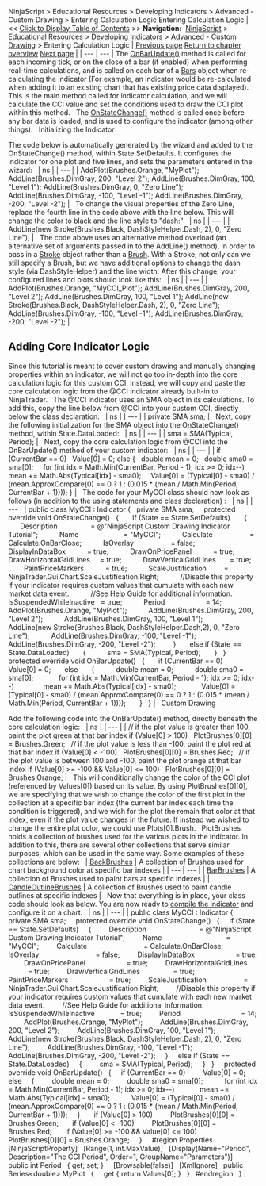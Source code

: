 ﻿
NinjaScript \> Educational Resources \> Developing Indicators \> Advanced \- Custom Drawing \> Entering Calculation Logic
Entering Calculation Logic
| \<\< [Click to Display Table of Contents](entering_calculation_logic6.md) \>\> **Navigation:**     [NinjaScript](ninjascript.md) \> [Educational Resources](educational_resources.md) \> [Developing Indicators](developing_indicators.md) \> [Advanced \- Custom Drawing](advanced_-_custom_drawing.md) \> Entering Calculation Logic | [Previous page](set_up9.md) [Return to chapter overview](advanced_-_custom_drawing.md) [Next page](compiling6.md) |
| --- | --- |
The [OnBarUpdate()](onbarupdate.md) method is called for each incoming tick, or on the close of a bar (if enabled) when performing real\-time calculations, and is called on each bar of a [Bars](bars.md) object when re\-calculating the indicator (For example, an indicator would be re\-calculated when adding it to an existing chart that has existing price data displayed). This is the main method called for indicator calculation, and we will calculate the CCI value and set the conditions used to draw the CCI plot within this method.
 
The [OnStateChange()](onstatechange.md) method is called once before any bar data is loaded, and is used to configure the indicator (among other things). 
 
Initializing the Indicator  

The code below is automatically generated by the wizard and added to the OnStateChange() method, within State.SetDefaults. It configures the indicator for one plot and five lines, and sets the parameters entered in the wizard:
 
| ns |
| --- |
| AddPlot(Brushes.Orange, "MyPlot"); AddLine(Brushes.DimGray, 200, "Level 2"); AddLine(Brushes.DimGray, 100, "Level 1"); AddLine(Brushes.DimGray, 0, "Zero Line"); AddLine(Brushes.DimGray, \-100, "Level \-1"); AddLine(Brushes.DimGray, \-200, "Level \-2"); |
 
To change the visual properties of the Zero Line, replace the fourth line in the code above with the line below. This will change the color to black and the line style to "dash:"
 
| ns |
| --- |
| AddLine(new Stroke(Brushes.Black, DashStyleHelper.Dash, 2), 0, "Zero Line"); |
 
The code above uses an alternative method overload (an alternative set of arguments passed in to the AddLine() method), in order to pass in a [Stroke](stroke_class.md) object rather than a [Brush](http://sharpdx.org/documentation/api/t-sharpdx-direct2d1-brush). With a Stroke, not only can we still specify a Brush, but we have additional options to change the dash style (via DashStyleHelper) and the line width. After this change, your configured lines and plots should look like this:
 
| ns |
| --- |
| AddPlot(Brushes.Orange, "MyCCI\_Plot"); AddLine(Brushes.DimGray, 200, "Level 2"); AddLine(Brushes.DimGray, 100, "Level 1"); AddLine(new Stroke(Brushes.Black, DashStyleHelper.Dash, 2), 0, "Zero Line"); AddLine(Brushes.DimGray, \-100, "Level \-1"); AddLine(Brushes.DimGray, \-200, "Level \-2"); |
 
## Adding Core Indicator Logic
Since this tutorial is meant to cover custom drawing and manually changing properties within an indicator, we will not go too in\-depth into the core calculation logic for this custom CCI. Instead, we will copy and paste the core calculation logic from the @CCI indicator already built\-in to NinjaTrader.
 
The @CCI indicator uses an SMA object in its calculations. To add this, copy the line below from @CCI into your custom CCI, directly below the class declaration:
 
| ns |
| --- |
| private SMA sma; |
 
Next, copy the following initialization for the SMA object into the OnStateChange() method, within State.DataLoaded:
 
| ns |
| --- |
| sma \= SMA(Typical, Period); |
 
Next, copy the core calculation logic from @CCI into the OnBarUpdate() method of your custom indicator:
 
| ns |
| --- |
| if (CurrentBar \=\= 0)    Value\[0] \= 0; else {    double mean \= 0;    double sma0 \= sma\[0];      for (int idx \= Math.Min(CurrentBar, Period \- 1); idx \>\= 0; idx\-\-)        mean \+\= Math.Abs(Typical\[idx] \- sma0\);      Value\[0] \= (Typical\[0] \- sma0\) / (mean.ApproxCompare(0) \=\= 0 ? 1 : (0\.015 \* (mean / Math.Min(Period, CurrentBar \+ 1)))); } |
 
The code for your MyCCI class should now look as follows (in addition to the using statements and class declaration) :
 
| ns |
| --- |
| public class MyCCI : Indicator {    private SMA sma;      protected override void OnStateChange()    {        if (State \=\= State.SetDefaults)        {            Description                 \= @"NinjaScript Custom Drawing Indicator Tutorial";            Name                       \= "MyCCI";            Calculate                   \= Calculate.OnBarClose;            IsOverlay                   \= false;            DisplayInDataBox           \= true;            DrawOnPricePanel           \= true;            DrawHorizontalGridLines     \= true;            DrawVerticalGridLines       \= true;            PaintPriceMarkers           \= true;            ScaleJustification         \= NinjaTrader.Gui.Chart.ScaleJustification.Right;            //Disable this property if your indicator requires custom values that cumulate with each new market data event.             //See Help Guide for additional information.            IsSuspendedWhileInactive   \= true;            Period                     \= 14;            AddPlot(Brushes.Orange, "MyPlot");            AddLine(Brushes.DimGray, 200, "Level 2");            AddLine(Brushes.DimGray, 100, "Level 1");            AddLine(new Stroke(Brushes.Black, DashStyleHelper.Dash,2), 0, "Zero Line");            AddLine(Brushes.DimGray, \-100, "Level \-1");            AddLine(Brushes.DimGray, \-200, "Level \-2");          }        else if (State \=\= State.DataLoaded)        {            sma \= SMA(Typical, Period);        }    }      protected override void OnBarUpdate()    {        if (CurrentBar \=\= 0)            Value\[0] \= 0;        else        {            double mean \= 0;            double sma0 \= sma\[0];              for (int idx \= Math.Min(CurrentBar, Period \- 1); idx \>\= 0; idx\-\-)                mean \+\= Math.Abs(Typical\[idx] \- sma0\);              Value\[0] \= (Typical\[0] \- sma0\) / (mean.ApproxCompare(0) \=\= 0 ? 1 : (0\.015 \* (mean / Math.Min(Period, CurrentBar \+ 1))));        }    } |
 
Custom Drawing  

Add the following code into the OnBarUpdate() method, directly beneath the core calculation logic:
 
| ns |
| --- |
| // if the plot value is greater than 100, paint the plot green at that bar index if (Value\[0] \> 100)    PlotBrushes\[0]\[0] \= Brushes.Green;   // if the plot value is less than \-100, paint the plot red at that bar index if (Value\[0] \< \-100)    PlotBrushes\[0]\[0] \= Brushes.Red;   // if the plot value is between 100 and \-100, paint the plot orange at that bar index if (Value\[0] \>\= \-100 \&\& Value\[0] \<\= 100)    PlotBrushes\[0]\[0] \= Brushes.Orange; |
 
This will conditionally change the color of the CCI plot (referenced by Values\[0]) based on its value. By using PlotBrushes\[0]\[0], we are specifying that we wish to change the color of the first plot in the collection at a specific bar index (the current bar index each time the condition is triggered), and we wish for the plot the remain that color at that index, even if the plot value changes in the future. If instead we wished to change the entire plot color, we could use Plots\[0].Brush.
 
PlotBrushes holds a collection of brushes used for the various plots in the indicator. In addition to this, there are several other collections that serve similar purposes, which can be used in the same way. Some examples of these collections are below:
 
| [BackBrushes](backbrushes.md) | A collection of Brushes used for chart background color at specific bar indexes |
| --- | --- |
| [BarBrushes](barbrushes.md) | A collection of Brushes used to paint bars at specific indexes |
| [CandleOutlineBrushes](candleoutlinebrushes.md) | A collection of Brushes used to paint candle outlines at specific indexes |
 
Now that everything is in place, your class code should look as below. You are now ready to [compile the indicator](compiling6.md) and configure it on a chart.
 
| ns |
| --- |
| public class MyCCI : Indicator {    private SMA sma;        protected override void OnStateChange()    {      if (State \=\= State.SetDefaults)      {          Description                           \= @"NinjaScript Custom Drawing Indicator Tutorial";          Name                                 \= "MyCCI";          Calculate                             \= Calculate.OnBarClose;          IsOverlay                             \= false;          DisplayInDataBox                     \= true;          DrawOnPricePanel                     \= true;          DrawHorizontalGridLines               \= true;          DrawVerticalGridLines                 \= true;          PaintPriceMarkers                     \= true;          ScaleJustification                   \= NinjaTrader.Gui.Chart.ScaleJustification.Right;          //Disable this property if your indicator requires custom values that cumulate with each new market data event.           //See Help Guide for additional information.          IsSuspendedWhileInactive             \= true;          Period                               \= 14;          AddPlot(Brushes.Orange, "MyPlot");          AddLine(Brushes.DimGray, 200, "Level 2");          AddLine(Brushes.DimGray, 100, "Level 1");          AddLine(new Stroke(Brushes.Black, DashStyleHelper.Dash, 2), 0, "Zero Line");          AddLine(Brushes.DimGray, \-100, "Level \-1");          AddLine(Brushes.DimGray, \-200, "Level \-2");      }      else if (State \=\= State.DataLoaded)      {          sma \= SMA(Typical, Period);      }    }      protected override void OnBarUpdate()    {      if (CurrentBar \=\= 0)          Value\[0] \= 0;      else      {          double mean \= 0;          double sma0 \= sma\[0];            for (int idx \= Math.Min(CurrentBar, Period \- 1); idx \>\= 0; idx\-\-)              mean \+\= Math.Abs(Typical\[idx] \- sma0\);            Value\[0] \= (Typical\[0] \- sma0\) / (mean.ApproxCompare(0) \=\= 0 ? 1 : (0\.015 \* (mean / Math.Min(Period, CurrentBar \+ 1))));      }        if (Value\[0] \> 100)          PlotBrushes\[0]\[0] \= Brushes.Green;        if (Value\[0] \< \-100)          PlotBrushes\[0]\[0] \= Brushes.Red;        if (Value\[0] \>\= \-100 \&\& Value\[0] \<\= 100)          PlotBrushes\[0]\[0] \= Brushes.Orange;      }      \#region Properties    \[NinjaScriptProperty]    \[Range(1, int.MaxValue)]    \[Display(Name\="Period", Description\="The CCI Period", Order\=1, GroupName\="Parameters")]    public int Period    { get; set; }      \[Browsable(false)]    \[XmlIgnore]    public Series\<double\> MyPlot    {      get { return Values\[0]; }    }    \#endregion   } |

